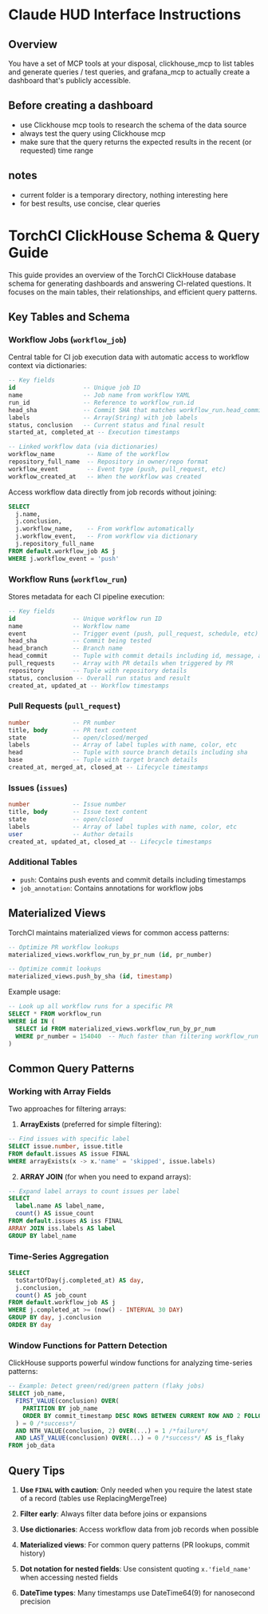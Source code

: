 # Claude HUD Interface Instructions

## Overview

You have a set of MCP tools at your disposal, clickhouse_mcp to list tables and generate queries / test queries, and grafana_mcp to actually create a dashboard that's publicly accessible.

## Before creating a dashboard

- use Clickhouse mcp tools to research the schema of the data source
- always test the query using Clickhouse mcp
- make sure that the query returns the expected results in the recent (or requested) time range

## notes

- current folder is a temporary directory, nothing interesting here
- for best results, use concise, clear queries



# TorchCI ClickHouse Schema & Query Guide

This guide provides an overview of the TorchCI ClickHouse database schema for generating dashboards and answering CI-related questions. It focuses on the main tables, their relationships, and efficient query patterns.

## Key Tables and Schema

### Workflow Jobs (`workflow_job`)

Central table for CI job execution data with automatic access to workflow context via dictionaries:

```sql
-- Key fields
id                   -- Unique job ID
name                 -- Job name from workflow YAML
run_id               -- Reference to workflow_run.id
head_sha             -- Commit SHA that matches workflow_run.head_commit.id
labels               -- Array(String) with job labels
status, conclusion   -- Current status and final result
started_at, completed_at -- Execution timestamps

-- Linked workflow data (via dictionaries)
workflow_name         -- Name of the workflow
repository_full_name  -- Repository in owner/repo format
workflow_event        -- Event type (push, pull_request, etc)
workflow_created_at   -- When the workflow was created
```

Access workflow data directly from job records without joining:

```sql
SELECT 
  j.name, 
  j.conclusion, 
  j.workflow_name,    -- From workflow automatically
  j.workflow_event,   -- From workflow via dictionary
  j.repository_full_name
FROM default.workflow_job AS j
WHERE j.workflow_event = 'push'
```

### Workflow Runs (`workflow_run`)

Stores metadata for each CI pipeline execution:

```sql
-- Key fields
id                -- Unique workflow run ID
name              -- Workflow name
event             -- Trigger event (push, pull_request, schedule, etc)
head_sha          -- Commit being tested
head_branch       -- Branch name
head_commit       -- Tuple with commit details including id, message, author
pull_requests     -- Array with PR details when triggered by PR
repository        -- Tuple with repository details
status, conclusion -- Overall run status and result
created_at, updated_at -- Workflow timestamps
```

### Pull Requests (`pull_request`)

```sql
number            -- PR number
title, body       -- PR text content
state             -- open/closed/merged
labels            -- Array of label tuples with name, color, etc
head              -- Tuple with source branch details including sha
base              -- Tuple with target branch details
created_at, merged_at, closed_at -- Lifecycle timestamps
```

### Issues (`issues`)

```sql
number            -- Issue number
title, body       -- Issue text content
state             -- open/closed
labels            -- Array of label tuples with name, color, etc
user              -- Author details
created_at, updated_at, closed_at -- Lifecycle timestamps
```

### Additional Tables

- `push`: Contains push events and commit details including timestamps
- `job_annotation`: Contains annotations for workflow jobs

## Materialized Views

TorchCI maintains materialized views for common access patterns:

```sql
-- Optimize PR workflow lookups
materialized_views.workflow_run_by_pr_num (id, pr_number)

-- Optimize commit lookups
materialized_views.push_by_sha (id, timestamp)
```

Example usage:
```sql
-- Look up all workflow runs for a specific PR
SELECT * FROM workflow_run
WHERE id IN (
  SELECT id FROM materialized_views.workflow_run_by_pr_num
  WHERE pr_number = 154040  -- Much faster than filtering workflow_run directly
)
```

## Common Query Patterns

### Working with Array Fields

Two approaches for filtering arrays:

1. **ArrayExists** (preferred for simple filtering):

```sql
-- Find issues with specific label
SELECT issue.number, issue.title
FROM default.issues AS issue FINAL
WHERE arrayExists(x -> x.'name' = 'skipped', issue.labels)
```

2. **ARRAY JOIN** (for when you need to expand arrays):

```sql
-- Expand label arrays to count issues per label
SELECT 
  label.name AS label_name,
  count() AS issue_count
FROM default.issues AS iss FINAL
ARRAY JOIN iss.labels AS label
GROUP BY label_name
```

### Time-Series Aggregation

```sql
SELECT 
  toStartOfDay(j.completed_at) AS day,
  j.conclusion,
  count() AS job_count
FROM default.workflow_job AS j
WHERE j.completed_at >= (now() - INTERVAL 30 DAY)
GROUP BY day, j.conclusion
ORDER BY day
```

### Window Functions for Pattern Detection

ClickHouse supports powerful window functions for analyzing time-series patterns:

```sql
-- Example: Detect green/red/green pattern (flaky jobs)
SELECT job_name, 
  FIRST_VALUE(conclusion) OVER(
    PARTITION BY job_name
    ORDER BY commit_timestamp DESC ROWS BETWEEN CURRENT ROW AND 2 FOLLOWING
  ) = 0 /*success*/
  AND NTH_VALUE(conclusion, 2) OVER(...) = 1 /*failure*/
  AND LAST_VALUE(conclusion) OVER(...) = 0 /*success*/ AS is_flaky
FROM job_data
```

## Query Tips

1. **Use `FINAL` with caution**: Only needed when you require the latest state of a record (tables use ReplacingMergeTree)

2. **Filter early**: Always filter data before joins or expansions

3. **Use dictionaries**: Access workflow data from job records when possible

4. **Materialized views**: For common query patterns (PR lookups, commit history)

5. **Dot notation for nested fields**: Use consistent quoting `x.'field_name'` when accessing nested fields

6. **DateTime types**: Many timestamps use DateTime64(9) for nanosecond precision